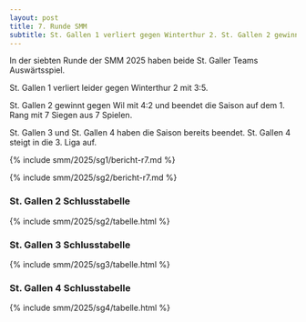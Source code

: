 ```yaml
---
layout: post
title: 7. Runde SMM
subtitle: St. Gallen 1 verliert gegen Winterthur 2. St. Gallen 2 gewinnt gegen Wil.
---
```


In der siebten Runde der SMM 2025 haben beide St. Galler Teams Auswärtsspiel.

St. Gallen 1 verliert leider gegen Winterthur 2 mit 3:5.

St. Gallen 2 gewinnt gegen Wil mit 4:2 und beendet die Saison auf dem 1. Rang mit 7 Siegen aus 7 Spielen.

St. Gallen 3 und St. Gallen 4 haben die Saison bereits beendet. St. Gallen 4 steigt in die 3. Liga auf.

{% include smm/2025/sg1/bericht-r7.md %}

{% include smm/2025/sg2/bericht-r7.md %}

### St. Gallen 2 Schlusstabelle

{% include smm/2025/sg2/tabelle.html %}

### St. Gallen 3 Schlusstabelle

{% include smm/2025/sg3/tabelle.html %}

### St. Gallen 4 Schlusstabelle

{% include smm/2025/sg4/tabelle.html %}

<style>
table th, table td:nth-of-type(4) {
    white-space: nowrap;
}
</style>
